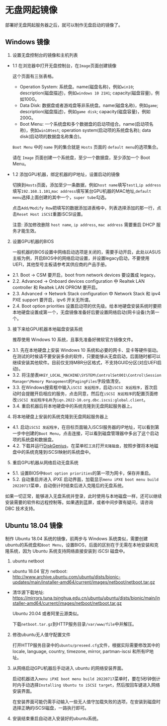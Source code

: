# 无盘网起镜像

部署好无盘网起服务器之后，就可以制作无盘启动的镜像了。

## Windows 镜像

1. 设置无盘控制台的镜像和主机列表
  - 1.1 在浏览器中打开无盘控制台，在`Image`页面创建镜像

    这个页面有三张表格。

    - Operation System: 系统盘。name(磁盘名称)，例如`win10`; description(磁盘描述)，例如`windows 10 21H1`; capacity(磁盘容量)，例如100G。
    - Data Disk: 数据盘或者游戏盘等非系统盘。name(磁盘名称)，例如`game`; description(磁盘描述)，例如`game disk`; capacity(磁盘容量)，例如200G。
    - Boot Menu: 一个系统盘和多个数据盘的启动项组合。name(启动项名称)，例如`win10test`; operation system(启动项的系统盘名称); data disk(启动项的数据盘名称集合)。

    `Boot Menu` 中的 `name` 列的集合就是 `Hosts` 页面的 `default menu`的选项集合。

    请在 `Image` 页面创建一个系统盘，至少一个数据盘，至少添加一个 Boot Menu。

  - 1.2 添加GPU机器，绑定机器的IP地址，设置启动的镜像

    切换到`Hosts`页面，添加至少一条数据，例如`host name`填写`test1`,`ip address`填写`192.168.1.101`,`mac address`填写某台GPU机器的MAC地址,`default menu`选择上面创建的其中一个，`super tube`勾选。

    点击`Add/Modify Row`把填写的数据添加进表格中，列表选择添加的那一行，点击`Reset Host iSCSI`重置iSCSI设置。

    注意: 添加修改删除 `host name`, `ip address`, `mac address` 需要重启 DHCP 服务才能生效。

2. 设置GPU机器的BIOS

    一般机器的BIOS设置中网络启动选项是关闭的，需要手动开启，此处以ASUS主板为例，开启BIOS中的网络启动设置，并设置legacy启动，不要使用UEFI，其他型号主板请参考其供应商的产品手册。

  - 2.1. Boot -> CSM 要开启，boot from network devices 要设置成 legacy。
  - 2.2. Advanced -> Onboard devices configuration 中 Realtek LAN controller 和 Realtek LAN OPROM 要开启。
  - 2.3. Advanced -> Network Stack configuration 中 Network Stack 和 ipv4 PXE support 要开启，ipv6 开关无所谓。
  - 2.4. Boot option priorities 设置启动项的优先级。给本地硬盘安装系统时要把本地硬盘设置成第一个，无盘镜像准备好后要设置网络启动(网卡设备)为第一个。

3. 接下来给GPU机器本地磁盘安装系统

    推荐使用 Windows 10 系统，且事先准备好微软官方镜像文件。

  - 3.1. 先在本地硬盘上安装 Windows 10 系统和必要的网卡、显卡等硬件驱动。在测试的时候请不要安装多余的软件，只要能够从无盘启动，后面随时都可以继续安装其他软件。目前仅支持MBR分区格式，不支持GUID分区(对应UEFI启动)。
  - 3.2. 将注册表`HKEY_LOCAL_MACHINE\SYSTEM\ControlSet001\Control\Session Manager\Memory Management`的`PagingFiles`字段值清空。
  - 3.3. 在Windows搜索框中输入`iSCSI 发起程序`，启动`iSCSI 发起程序`，首次启动时会提醒开启相应的服务，点击同意，然后在`iSCSI 发起程序`的配置页面修改`iSCSI 发起程序名称`为`iqn.2022-10.org.dbc.iscsi:global.client`。
  - 3.4. 重启机器后将本地硬盘中的系统克隆到无盘网起服务器上。

4. 将本地硬盘上安装的系统克隆到无盘网起服务器上

  - 4.1. 启动`iSCSI 发起程序`，在目标页面输入iSCSI服务器的IP地址，可以看到第一步中创建的`Boot Menu`，点击连接，可以看到磁盘管理器中多出了这个启动项的系统盘和数据盘。
  - 4.2. 下载并运行[DiskGenius](https://www.diskgenius.cn/)，在菜单栏`工具`打开`克隆磁盘`，按照步骤将本地磁盘中的系统克隆到iSCSI映射的系统盘中。

5. 重启GPU机器从网络启动无盘系统

  - 5.1. 设置BIOS中`Boot option priorities`的第一项为网卡，保存并重启。
  - 5.2. 自动重启并进入 iPXE 启动界面，加载显示`menu iPXE boot menu build 20220717`菜单，自动倒计时结束后进入克隆后的无盘系统。

如果一切正常，能够进入无盘系统并登录，此时使用与本地磁盘一样，还可以继续安装需要的软件和远程控制等。如果遇到蓝屏，或者中间步骤有疑问，请咨询 DBC 技术支持。

## Ubuntu 18.04 镜像

制作 Ubuntu 18.04 系统的镜像，前两步与 Windows 系统类似，需要创建ubuntu的系统盘和`Boot Menu`，设置BIOS，后面的区别在于无需在本地安装和克隆系统，因为 Ubuntu 系统支持网络直接安装到 iSCSI 磁盘中。

1. ubuntu netboot

  - ubuntu 18.04 官方 netboot: http://www.archive.ubuntu.com/ubuntu/dists/bionic-updates/main/installer-amd64/current/images/netboot/netboot.tar.gz
  - 清华源下载地址: https://mirrors.tuna.tsinghua.edu.cn/ubuntu/ubuntu/dists/bionic/main/installer-amd64/current/images/netboot/netboot.tar.gz

    Ubuntu 20.04 或者阿里云源类似。

    下载`netboot.tar.gz`到HTTP服务目录`/var/www/file`中并解压。

2. 修改ubuntu无人值守配置文件

    打开HTTP服务目录中的`ubuntu/preseed.cfg`文件，根据实际需要修改其中的 locale, language, country, timezone, mirror, partman-iscsi 和所有IP地址。

3. 从网络启动GPU机器后手动进入 ubuntu 的网络安装界面。

    启动机器进入`menu iPXE boot menu build 20220717`菜单时，要在5秒钟倒计时内手动选择`Installing Ubuntu to iSCSI target`，然后按回车键进入网络安装界面。

    在安装界面可能仍需手动输入一些无人值守加载失败的选项，在安装到磁盘时选择正确的iSCSI磁盘，一路执行即可。

4. 安装结束重启自动进入安装好的ubuntu系统。

